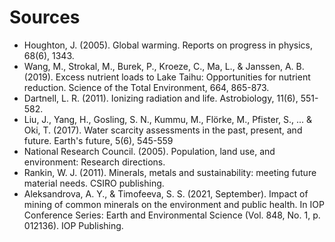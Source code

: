 # Sources

- Houghton, J. (2005). Global warming. Reports on progress in physics, 68(6), 1343.
- Wang, M., Strokal, M., Burek, P., Kroeze, C., Ma, L., & Janssen, A. B. (2019). Excess nutrient loads to Lake Taihu: Opportunities for nutrient reduction. Science of the Total Environment, 664, 865-873.
- Dartnell, L. R. (2011). Ionizing radiation and life. Astrobiology, 11(6), 551-582.
- Liu, J., Yang, H., Gosling, S. N., Kummu, M., Flörke, M., Pfister, S., ... & Oki, T. (2017). Water scarcity assessments in the past, present, and future. Earth's future, 5(6), 545-559
- National Research Council. (2005). Population, land use, and environment: Research directions.
- Rankin, W. J. (2011). Minerals, metals and sustainability: meeting future material needs. CSIRO publishing.
- Aleksandrova, A. Y., & Timofeeva, S. S. (2021, September). Impact of mining of common minerals on the environment and public health. In IOP Conference Series: Earth and Environmental Science (Vol. 848, No. 1, p. 012136). IOP Publishing.